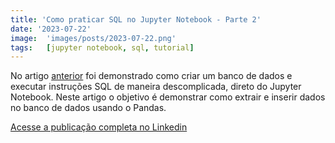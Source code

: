 ```yaml
---
title: 'Como praticar SQL no Jupyter Notebook - Parte 2'
date: '2023-07-22'
image:  'images/posts/2023-07-22.png'
tags:   [jupyter notebook, sql, tutorial]
---
```


No artigo [anterior](https://www.linkedin.com/pulse/como-praticar-sql-jupyter-notebook-ant%2525C3%2525B3nio-c-da-silva-j%2525C3%2525BAnior%3FtrackingId=3EBR16lwRkOGJmSA3Dg4vQ%253D%253D/?trackingId=3EBR16lwRkOGJmSA3Dg4vQ%3D%3D) foi demonstrado como criar um banco de dados e executar instruções SQL de maneira descomplicada, direto do Jupyter Notebook. Neste artigo o objetivo é demonstrar como extrair e inserir dados no banco de dados usando o Pandas.

<a href="https://www.linkedin.com/pulse/como-praticar-sql-jupyter-notebook-parte-2-da-silva-j%25C3%25BAnior/?trackingId=sR6itYehSHW%2FsczmMM%2F82A%3D%3D" class="nav__link cta-button button button--small" target="_blank">Acesse a publicação completa no Linkedin</a>

